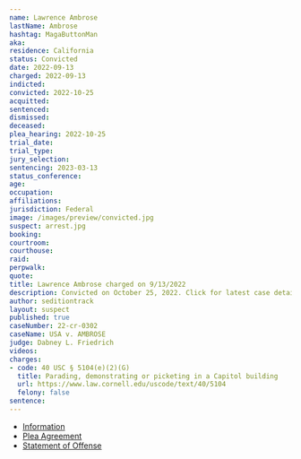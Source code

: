 ```yaml
---
name: Lawrence Ambrose
lastName: Ambrose
hashtag: MagaButtonMan
aka:
residence: California
status: Convicted
date: 2022-09-13
charged: 2022-09-13
indicted:
convicted: 2022-10-25
acquitted:
sentenced:
dismissed:
deceased:
plea_hearing: 2022-10-25
trial_date:
trial_type:
jury_selection:
sentencing: 2023-03-13
status_conference:
age:
occupation:
affiliations:
jurisdiction: Federal
image: /images/preview/convicted.jpg
suspect: arrest.jpg
booking:
courtroom:
courthouse:
raid:
perpwalk:
quote:
title: Lawrence Ambrose charged on 9/13/2022
description: Convicted on October 25, 2022. Click for latest case details.
author: seditiontrack
layout: suspect
published: true
caseNumber: 22-cr-0302
caseName: USA v. AMBROSE
judge: Dabney L. Friedrich
videos:
charges:
- code: 40 USC § 5104(e)(2)(G)
  title: Parading, demonstrating or picketing in a Capitol building
  url: https://www.law.cornell.edu/uscode/text/40/5104
  felony: false
sentence:
---
```

- [Information](https://www.justice.gov/usao-dc/case-multi-defendant/file/1548076/download)
- [Plea Agreement](https://www.justice.gov/usao-dc/case-multi-defendant/file/1548081/download)
- [Statement of Offense](https://www.justice.gov/usao-dc/case-multi-defendant/file/1548086/download)

